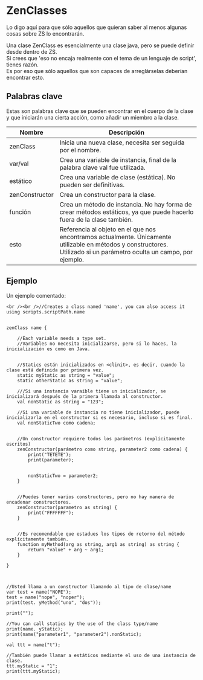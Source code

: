 # ZenClasses

Lo digo aquí para que sólo aquellos que quieran saber al menos algunas cosas sobre ZS lo encontrarán.

Una clase ZenClass es esencialmente una clase java, pero se puede definir desde dentro de ZS.  
Si crees que 'eso no encaja realmente con el tema de un lenguaje de script', tienes razón.  
Es por eso que sólo aquellos que son capaces de arreglárselas deberían encontrar esto.

## Palabras clave

Estas son palabras clave que se pueden encontrar en el cuerpo de la clase y que iniciarán una cierta acción, como añadir un miembro a la clase.

| Nombre         | Descripción                                                                                                                                                           |
| -------------- | --------------------------------------------------------------------------------------------------------------------------------------------------------------------- |
| zenClass       | Inicia una nueva clase, necesita ser seguida por el nombre.                                                                                                           |
| var/val        | Crea una variable de instancia, final de la palabra clave val fue utilizada.                                                                                          |
| estático       | Crea una variable de clase (estática). No pueden ser definitivas.                                                                                                     |
| zenConstructor | Crea un constructor para la clase.                                                                                                                                    |
| función        | Crea un método de instancia. No hay forma de crear métodos estáticos, ya que puede hacerlo fuera de la clase también.                                                 |
| esto           | Referencia al objeto en el que nos encontramos actualmente. Únicamente utilizable en métodos y constructores. Utilizado si un parámetro oculta un campo, por ejemplo. |

## Ejemplo

Un ejemplo comentado:

```zenscript
<br /><br />//Creates a class named 'name', you can also access it using scripts.scriptPath.name


zenClass name {

    //Each variable needs a type set. 
    //Variables no necesita inicializarse, pero si lo haces, la inicialización es como en Java.


    //Statics están inicializados en <clinit>, es decir, cuando la clase está definida por primera vez.
    static myStatic as string = "value";
    static otherStatic as string = "value";

    ///Si una instancia varaible tiene un inicializador, se inicializará después de la primera llamada al constructor.
    val nonStatic as string = "123";

    //Si una variable de instancia no tiene inicializador, puede inicializarla en el constructor si es necesario, incluso si es final.
    val nonStaticTwo como cadena;


    //Un constructor requiere todos los parámetros (explícitamente escritos)
    zenConstructor(parámetro como string, parameter2 como cadena) {
        print("TETETE");
        print(parameter);


        nonStaticTwo = parameter2;
    }


    //Puedes tener varios constructores, pero no hay manera de encadenar constructores.
    zenConstructor(parametro as string) {
        print("FFFFFFF");
    }


    //Es recomendable que estadues los tipos de retorno del método explícitamente también.
    function myMethod(arg as string, arg1 as string) as string {
        return "value" + arg ~ arg1;
    }

}



//Usted llama a un constructor llamando al tipo de clase/name
var test = name("NOPE");
test = name("nope", "noper");
print(test. yMethod("uno", "dos"));

print("");

//You can call statics by the use of the class type/name
print(name. yStatic);
print(name("parameter1", "parameter2").nonStatic);

val ttt = name("t");

//También puede llamar a estáticos mediante el uso de una instancia de clase.
ttt.myStatic = "1";
print(ttt.myStatic);
```